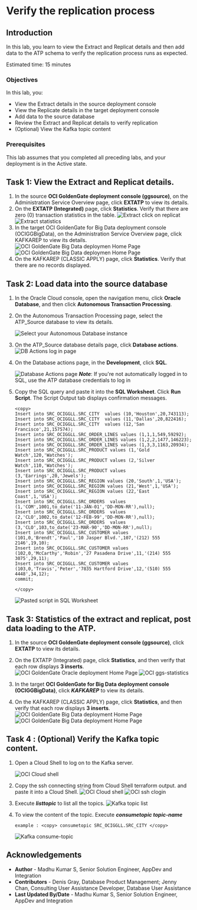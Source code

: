 # Verify the replication process

## Introduction

In this lab, you learn to view the Extract and Replicat details and then add data to the ATP schema to verify the replication process runs as expected.

Estimated time: 15 minutes

### Objectives

In this lab, you:
* View the Extract details in the source deployment console
* View the Replicate details in the target deployment console
* Add data to the source database
* Review the Extract and Replicat details to verify replication
* (Optional) View the Kafka topic content


### Prerequisites

This lab assumes that you completed all preceding labs, and your deployment is in the Active state.

## Task 1: View the Extract and Replicat details.

1. In the source **OCI GoldenGate deployment console (ggsource)**, on the Administration Service Overview page, click **EXTATP** to view its details.
2. On the **EXTATP (Integrated)** page, click **Statistics**. Verify that there are zero (0) transaction statistics in the table.
     ![Extract click on replicat](images/click-on-replicat.png " ")
     ![Extract statistics](images/extract-statatics-pre-status.png " ") 
3. In the target OCI GoldenGate for Big Data deployment console (OCIGGBigData), on the Administration Service Overview page, click KAFKAREP to view its details.
    ![OCI GoldenGate Big Data deploymen Home Page](images/replicat-home.png " ")
    ![OCI GoldenGate Big Data deploymen Home Page](images/replicat-pre-stats.png " ")
4. On the KAFKAREP (CLASSIC APPLY) page, click **Statistics**. Verify that there are no records displayed.

## Task 2: Load data into the source database

1. In the Oracle Cloud console, open the navigation menu, click **Oracle Database**, and then click **Autonomous Transaction Processing**.
2. On the Autonomous Transaction Processing page, select the ATP_Source database to view its details.

    ![Select your Autonomous Database instance](./images/atp-source-page.png " ")

3. On the ATP_Source database details page, click **Database actions**.
    ![DB Actions log in page](./images/atp-db-options.png " ")

4. On the Database actions page, in the **Development**, click **SQL**.

    ![Database Actions page](./images/db-actions.png " ")
_**Note**_: If you're not automatically logged in to SQL, use the ATP database credentials to log in

5.  Copy the SQL query and paste it into the **SQL Worksheet**. Click **Run Script**. The Script Output tab displays confirmation messages.

    ```
    <copy>
    Insert into SRC_OCIGGLL.SRC_CITY  values (10,'Houston',20,743113);
    Insert into SRC_OCIGGLL.SRC_CITY  values (11,'Dallas',20,822416);
    Insert into SRC_OCIGGLL.SRC_CITY  values (12,'San Francisco',21,157574);
    Insert into SRC_OCIGGLL.SRC_ORDER_LINES values (1,1,1,549,59292);
    Insert into SRC_OCIGGLL.SRC_ORDER_LINES values (1,2,2,1477,146223);
    Insert into SRC_OCIGGLL.SRC_ORDER_LINES values (1,3,3,1163,20934);
    Insert into SRC_OCIGGLL.SRC_PRODUCT values (1,'Gold Watch',120,'Watches');
    Insert into SRC_OCIGGLL.SRC_PRODUCT values (2,'Silver Watch',110,'Watches');
    Insert into SRC_OCIGGLL.SRC_PRODUCT values (3,'Earrings',20,'Jewels');
    Insert into SRC_OCIGGLL.SRC_REGION values (20,'South',1,'USA');
    Insert into SRC_OCIGGLL.SRC_REGION values (21,'West',1,'USA');
    Insert into SRC_OCIGGLL.SRC_REGION values (22,'East Coast',1,'USA');
    Insert into SRC_OCIGGLL.SRC_ORDERS  values (1,'COM',1001,to_date('11-JAN-01','DD-MON-RR'),null);
    Insert into SRC_OCIGGLL.SRC_ORDERS  values (2,'CLO',1002,to_date('12-FEB-99','DD-MON-RR'),null);
    Insert into SRC_OCIGGLL.SRC_ORDERS  values (3,'CLO',103,to_date('23-MAR-90','DD-MON-RR'),null);
    Insert into SRC_OCIGGLL.SRC_CUSTOMER values (101,0,'Brendt','Paul','10 Jasper Blvd.',107,'(212) 555 2146',19,10);
    Insert into SRC_OCIGGLL.SRC_CUSTOMER values (102,0,'McCarthy','Robin','27 Pasadena Drive',11,'(214) 555 3075',29,11);
    Insert into SRC_OCIGGLL.SRC_CUSTOMER values (103,0,'Travis','Peter','7835 Hartford Drive',12,'(510) 555 4448',34,12);
    commit;

    </copy>
    ```
    ![Pasted script in SQL Worksheet](./images/sql-exec-successful.png " ")

## Task 3: Statistics of the extract and replicat, post data loading to the ATP.

1. In the source **OCI GoldenGate deployment console (ggsource)**, click **EXTATP** to view its details.
2. On the EXTATP (Integrated) page, click **Statistics**, and then verify that each row displays **3 inserts**.
    ![OCI GoldenGate Oracle deployment Home Page](images/click-on-replicat.png " ") 
    ![OCI ggs-statistics](images/extract-status-post.png " ")  

3. In the target **OCI GoldenGate for Big Data deployment console (OCIGGBigData)**, click ***KAFKAREP*** to view its details.
4. On the KAFKAREP (CLASSIC APPLY) page, click **Statistics**, and then verify that each row displays **3 inserts**.
    ![OCI GoldenGate Big Data deployment Home Page](images/replicat-home.png " ")
    ![OCI GoldenGate Big Data deployment Home Page](images/replicat-post-stats.png " ")
    

## Task 4 : (Optional) Verify the Kafka topic content.

1. Open a Cloud Shell to log on to the Kafka server.

    ![OCI Cloud shell](images/cloud-shell-page-home.png " ")

2. Copy the ssh connecting string from Cloud Shell terraform output. and paste it into a Cloud Shell.
    ![OCI Cloud shell](images/cloud-shell-ssh.png " ")
    ![OCI ssh clogin](images/cloud-shell-kafka-server-login.png " ") 
    
3. Execute ***listtopic*** to list all the topics.
    ![Kafka topic list](images/list-topic.png " ") 

4. To view the content of the topic. Execute ***consumetopic topic-name***
    
    ```
    example : <copy> consumetopic SRC_OCIGGLL.SRC_CITY </copy>
    ```
    ![Kafka consume-topic](images/consume-topic.png " ") 



## Acknowledgements
* **Author** - Madhu Kumar S, Senior Solution Engineer, AppDev and Integration
* **Contributors** -  Denis Gray, Database Product Management; Jenny Chan, Consulting User Assistance Developer, Database User Assistance
* **Last Updated By/Date** - Madhu Kumar S, Senior Solution Engineer, AppDev and Integration

